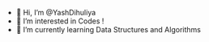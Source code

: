 - 👋 Hi, I’m @YashDihuliya
- 👀 I’m interested in Codes !
- 🌱 I’m currently learning Data Structures and Algorithms

<!---
YashDihuliya/YashDihuliya is a ✨ special ✨ repository because its `README.md` (this file) appears on your GitHub profile.
You can click the Preview link to take a look at your changes.
--->
